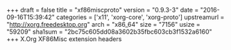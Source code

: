 +++
draft = false
title = "xf86miscproto"
version = "0.9.3-3"
date = "2016-09-16T15:39:42"
categories = ['x11', 'xorg-core', 'xorg-proto']
upstreamurl = "http://xorg.freedesktop.org"
arch = "x86_64"
size = "7156"
usize = "59209"
sha1sum = "2bc75c605dd08a3602b35fbc603cb3f1532a6160"
+++
X.Org XF86Misc extension headers